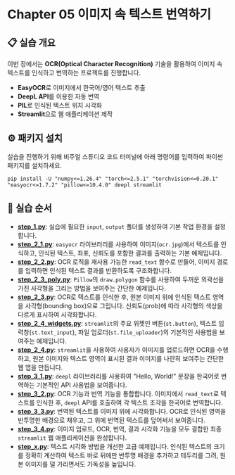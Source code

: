 # Chapter 05 이미지 속 텍스트 번역하기

## 📋 실습 개요
이번 장에서는 **OCR(Optical Character Recognition)** 기술을 활용하여 이미지 속 텍스트를 인식하고 번역하는 프로젝트를 진행합니다. 
- **EasyOCR**로 이미지에서 한국어/영어 텍스트 추출
- **DeepL API**를 이용한 자동 번역
- **PIL**로 인식된 텍스트 위치 시각화
- **Streamlit**으로 웹 애플리케이션 제작

## ⚙️ 패키지 설치
실습을 진행하기 위해 비주얼 스튜디오 코드 터미널에 아래 명령어를 입력하여 파이썬 패키지를 설치하세요.

```shell
pip install -U "numpy<=1.26.4" "torch<=2.5.1" "torchvision<=0.20.1" "easyocr<=1.7.2" "pillow<=10.4.0" deepl streamlit
```

## 🚀 실습 순서

*   **[step_1.py](step_1.py)**: 실습에 필요한 `input`, `output` 폴더를 생성하여 기본 작업 환경을 설정합니다.
*   **[step_2_1.py](step_2_1.py)**: `easyocr` 라이브러리를 사용하여 이미지(`ocr.jpg`)에서 텍스트를 인식하고, 인식된 텍스트, 좌표, 신뢰도를 포함한 결과를 출력하는 기본 예제입니다.
*   **[step_2_2.py](step_2_2.py)**: OCR 로직을 재사용 가능한 `read_text` 함수로 만들어, 이미지 경로를 입력하면 인식된 텍스트 결과를 반환하도록 구조화합니다.
*   **[step_2_3_poly.py](step_2_3_poly.py)**: `Pillow`의 `draw.polygon` 함수를 사용하여 두꺼운 외곽선을 가진 사각형을 그리는 방법을 보여주는 간단한 예제입니다.
*   **[step_2_3.py](step_2_3.py)**: OCR로 텍스트를 인식한 후, 원본 이미지 위에 인식된 텍스트 영역을 사각형(bounding box)으로 그립니다. 신뢰도(prob)에 따라 사각형의 색상을 다르게 표시하여 시각화합니다.
*   **[step_2_4_widgets.py](step_2_4_widgets.py)**: `streamlit`의 주요 위젯인 버튼(`st.button`), 텍스트 입력창(`st.text_input`), 파일 업로더(`st.file_uploader`)의 기본적인 사용법을 보여주는 예제입니다.
*   **[step_2_4.py](step_2_4.py)**: `streamlit`을 사용하여 사용자가 이미지를 업로드하면 OCR을 수행하고, 원본 이미지와 텍스트 영역이 표시된 결과 이미지를 나란히 보여주는 간단한 웹 앱을 만듭니다.
*   **[step_3_1.py](step_3_1.py)**: `deepl` 라이브러리를 사용하여 "Hello, World!" 문장을 한국어로 번역하는 기본적인 API 사용법을 보여줍니다.
*   **[step_3_2.py](step_3_2.py)**: OCR 기능과 번역 기능을 통합합니다. 이미지에서 `read_text`로 텍스트를 인식한 후, `deepl` API를 호출하여 각 텍스트 조각을 한국어로 번역합니다.
*   **[step_3_3.py](step_3_3.py)**: 번역된 텍스트를 이미지 위에 시각화합니다. OCR로 인식된 영역을 반투명한 배경으로 채우고, 그 위에 번역된 텍스트를 덮어써서 보여줍니다.
*   **[step_3_4.py](step_3_4.py)**: 이미지 업로드, OCR, 번역, 결과 시각화 기능을 모두 결합한 최종 `streamlit` 웹 애플리케이션을 완성합니다.
*   **[step_x.py](step_x.py)**: 텍스트 시각화 방법을 개선한 고급 예제입니다. 인식된 텍스트의 크기를 정확히 계산하여 텍스트 바로 뒤에만 반투명 배경을 추가하고 테두리를 그려, 원본 이미지를 덜 가리면서도 가독성을 높입니다.
